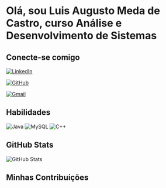 # Olá, sou Luis Augusto Meda de Castro, curso Análise e Desenvolvimento de Sistemas

## Conecte-se comigo
[![LinkedIn](https://img.shields.io/badge/LinkedIn-fff?style=for-the-badge&logo=linkedin&logoColor=white)](https://www.linkedin.com/in/luis-castro-569714369/)

[![GitHub](https://img.shields.io/badge/GitHub-fff?style=for-the-badge&logo=github&logoColor=black)](https://github.com/WalterXl04)

[![Gmail](https://img.shields.io/badge/Gmail-fff?style=for-the-badge&logo=gmail&logoColor=black)](mailto:luis.augusto.castro99@gmail.com)

## Habilidades
![Java](https://img.shields.io/badge/java-fff.svg?style=for-the-badge&logo=openjdk&logoColor=black)
![MySQL](https://img.shields.io/badge/MySQL-ffF?style=for-the-badge&logo=mysql&logoColor=black)
![C++](https://img.shields.io/badge/C%2B%2B-fff?style=for-the-badge&logo=c%2B%2B&logoColor=black)

## GitHub Stats
![GitHub Stats](https://github-readme-stats.vercel.app/api?username=WalterXl04&theme=transparent&bg_color=fff&border_color=black&show_icons=true&icon_color=black&title_color=black&text_color=black)


## Minhas Contribuições

